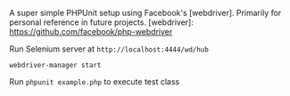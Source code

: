 A super simple PHPUnit setup using Facebook's [webdriver]. Primarily for personal reference in future projects.
[webdriver]: https://github.com/facebook/php-webdriver

Run Selenium server at `http://localhost:4444/wd/hub`

```
webdriver-manager start
```

Run `phpunit example.php` to execute test class
